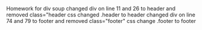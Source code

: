 Homework for div soup
changed div on line 11 and 26 to header and removed class="header
css changed .header to header
changed div on line 74 and 79 to footer and removed class="footer"
css change .footer to footer